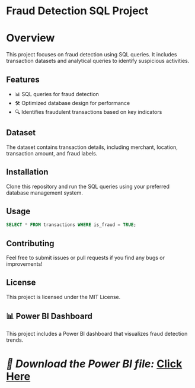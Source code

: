 # Fraud Detection SQL Project

# Overview
This project focuses on fraud detection using SQL queries. It includes transaction datasets and analytical queries to identify suspicious activities.

## Features
- 📊 SQL queries for fraud detection
- 🛠️ Optimized database design for performance
- 🔍 Identifies fraudulent transactions based on key indicators

## Dataset
The dataset contains transaction details, including merchant, location, transaction amount, and fraud labels.

## Installation
Clone this repository and run the SQL queries using your preferred database management system.

## Usage
```sql
SELECT * FROM transactions WHERE is_fraud = TRUE;
```

## Contributing
Feel free to submit issues or pull requests if you find any bugs or improvements!

## License
This project is licensed under the MIT License.
## 📊 Power BI Dashboard
This project includes a Power BI dashboard that visualizes fraud detection trends.

*🔗 Download the Power BI file:* [Click Here](https://drive.google.com/file/d/1D3KMqZ9m3F4t6lgv8imLFgoaAnGXAaDo/view?usp=sharing)
=======

